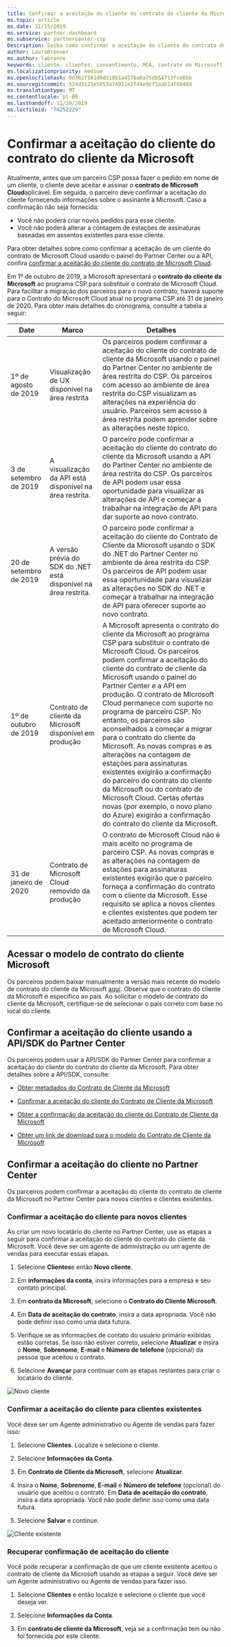 ```yaml
---
title: Confirmar a aceitação do cliente do contrato do cliente da Microsoft |Partner Center
ms.topic: article
ms.date: 11/15/2019
ms.service: partner-dashboard
ms.subservice: partnercenter-csp
Description: Saiba como confirmar a aceitação do cliente do contrato do cliente da Microsoft. Isso pode ser necessário para solicitar produtos e serviços da Microsoft para clientes.
author: LauraBrenner
ms.author: labrenne
keywords: cliente, clientes, consentimento, MCA, contrato de Microsoft Cloud, contrato de cliente da Microsoft, modelos de contrato de cliente
ms.localizationpriority: medium
ms.openlocfilehash: 9d362f581d0d318b1a457ba6a75db54713fce6bb
ms.sourcegitcommit: 524d3121e5053a74911e2fd4e9cf5aab14f6b48d
ms.translationtype: MT
ms.contentlocale: pt-BR
ms.lasthandoff: 11/20/2019
ms.locfileid: "74252229"
---
```

# <a name="confirm-customer-acceptance-of-the-microsoft-customer-agreement"></a>Confirmar a aceitação do cliente do contrato do cliente da Microsoft

Atualmente, antes que um parceiro CSP possa fazer o pedido em nome de um cliente, o cliente deve aceitar e assinar o **contrato de Microsoft Cloud**aplicável. Em seguida, o parceiro deve confirmar a aceitação do cliente fornecendo informações sobre o assinante à Microsoft. Caso a confirmação não seja fornecida:
- Você não poderá criar novos pedidos para esse cliente.
- Você não poderá alterar a contagem de estações de assinaturas baseadas em assentos existentes para esse cliente.

Para obter detalhes sobre como confirmar a aceitação de um cliente do contrato de Microsoft Cloud usando o painel do Partner Center ou a API, confira [confirmar a aceitação do cliente do contrato de Microsoft Cloud](confirm-consent.md).

Em 1º de outubro de 2019, a Microsoft apresentará o **contrato do cliente da Microsoft** ao programa CSP para substituir o contrato de Microsoft Cloud. Para facilitar a migração dos parceiros para o novo contrato, haverá suporte para o Contrato do Microsoft Cloud atual no programa CSP até 31 de janeiro de 2020. Para obter mais detalhes do cronograma, consulte a tabela a seguir:

| Date | Marco | Detalhes |
|------------|------------|--------------------------------|
|1º de agosto de 2019|Visualização de UX disponível na área restrita|Os parceiros podem confirmar a aceitação do cliente do contrato de cliente da Microsoft usando o painel do Partner Center no ambiente de área restrita do CSP. Os parceiros com acesso ao ambiente de área restrita do CSP visualizam as alterações na experiência do usuário. Parceiros sem acesso à área restrita podem aprender sobre as alterações neste tópico.|
|3 de setembro de 2019|A visualização da API está disponível na área restrita.|O parceiro pode confirmar a aceitação do cliente do contrato do cliente da Microsoft usando a API do Partner Center no ambiente de área restrita do CSP. Os parceiros de API podem usar essa oportunidade para visualizar as alterações de API e começar a trabalhar na integração de API para dar suporte ao novo contrato.|
|20 de setembro de 2019|A versão prévia do SDK do .NET está disponível na área restrita.|O parceiro pode confirmar a aceitação do cliente do Contrato de Cliente da Microsoft usando o SDK do .NET do Partner Center no ambiente de área restrita do CSP. Os parceiros de API podem usar essa oportunidade para visualizar as alterações no SDK do .NET e começar a trabalhar na integração de API para oferecer suporte ao novo contrato.|
|1º de outubro de 2019|Contrato de cliente da Microsoft disponível em produção|A Microsoft apresenta o contrato do cliente da Microsoft ao programa CSP para substituir o contrato de Microsoft Cloud. Os parceiros podem confirmar a aceitação do cliente do contrato de cliente da Microsoft usando o painel do Partner Center e a API em produção. O contrato de Microsoft Cloud permanece com suporte no programa de parceiro CSP. No entanto, os parceiros são aconselhados a começar a migrar para o contrato do cliente da Microsoft. As novas compras e as alterações na contagem de estações para assinaturas existentes exigirão a confirmação do parceiro do contrato do cliente da Microsoft ou do contrato de Microsoft Cloud. Certas ofertas novas (por exemplo, o novo plano do Azure) exigirão a confirmação do contrato do cliente da Microsoft.|
|31 de janeiro de 2020|Contrato de Microsoft Cloud removido da produção|O contrato de Microsoft Cloud não é mais aceito no programa de parceiro CSP. As novas compras e as alterações na contagem de estações para assinaturas existentes exigirão que o parceiro forneça a confirmação do contrato com o cliente da Microsoft. Esse requisito se aplica a novos clientes e clientes existentes que podem ter aceitado anteriormente o contrato de Microsoft Cloud.|

## <a name="access-microsoft-customer-agreement-template"></a>Acessar o modelo de contrato do cliente Microsoft
Os parceiros podem baixar manualmente a versão mais recente do modelo de contrato do cliente da Microsoft [aqui](https://aka.ms/customeragreement). Observe que o contrato do cliente da Microsoft é específico ao país. Ao solicitar o modelo de contrato do cliente da Microsoft, certifique-se de selecionar o país correto com base no local do cliente. 

## <a name="confirm-customer-acceptance-using-partner-center-apisdk"></a>Confirmar a aceitação do cliente usando a API/SDK do Partner Center
Os parceiros podem usar a API/SDK do Partner Center para confirmar a aceitação do cliente do contrato do cliente da Microsoft. Para obter detalhes sobre a API/SDK, consulte:

- [Obter metadados do Contrato de Cliente da Microsoft](https://docs.microsoft.com/partner-center/develop/get-customer-agreement-metadata)

- [Confirmar a aceitação do cliente do Contrato de Cliente da Microsoft](https://docs.microsoft.com/partner-center/develop/confirm-customer-consent-customer-agreement)

- [Obter a confirmação da aceitação do cliente do Contrato de Cliente da Microsoft](https://docs.microsoft.com/partner-center/develop/get-confirmation-of-customer-agreement)

- [Obter um link de download para o modelo do Contrato de Cliente da Microsoft](https://docs.microsoft.com/partner-center/develop/download-customer-agreement-template)


## <a name="confirm-customer-acceptance-in-partner-center"></a>Confirmar a aceitação do cliente no Partner Center
Os parceiros podem confirmar a aceitação do cliente do contrato de cliente da Microsoft no Partner Center para novos clientes e clientes existentes.

### <a name="confirm-customer-acceptance-for-new-customers"></a>Confirmar a aceitação do cliente para novos clientes

Ao criar um novo locatário do cliente no Partner Center, use as etapas a seguir para confirmar a aceitação do cliente do contrato do cliente da Microsoft. Você deve ser um agente de administração ou um agente de vendas para executar essas etapas.

1. Selecione **Clientes**e então **Novo cliente**.

2. Em **informações da conta**, insira informações para a empresa e seu contato principal.

3. Em **contrato da Microsoft**, selecione o **Contrato do Cliente Microsoft**.

4. Em **Data de aceitação do contrato**, insira a data apropriada. Você não pode definir isso como uma data futura.

5. Verifique se as informações de contato do usuário primário exibidas estão corretas. Se isso não estiver correto, selecione **Atualizar** e insira o **Nome**, **Sobrenome**, **E-mail** e **Número de telefone** (opcional) da pessoa que aceitou o contrato.

6. Selecione **Avançar** para continuar com as etapas restantes para criar o locatário do cliente.

![Novo cliente](images/mcua1.png)

### <a name="confirm-customer-acceptance-for-existing-customers"></a>Confirmar a aceitação do cliente para clientes existentes

Você deve ser um Agente administrativo ou Agente de vendas para fazer isso:

1. Selecione **Clientes**. Localize e selecione o cliente.

2. Selecione **Informações da Conta**.

3. Em **Contrato de Cliente da Microsoft**, selecione **Atualizar**.

4. Insira o **Nome**, **Sobrenome**, **E-mail** e **Número de telefone** (opcional) do usuário que aceitou o contrato. Em **Data de aceitação do contrato**, insira a data apropriada. Você não pode definir isso como uma data futura.

5. Selecione **Salvar** e continue.

![Cliente existente](images/mcua2.png)

### <a name="retrieve-confirmation-of-customer-acceptance"></a>Recuperar confirmação de aceitação do cliente

Você pode recuperar a confirmação de que um cliente existente aceitou o contrato de cliente da Microsoft usando as etapas a seguir. Você deve ser um Agente administrativo ou Agente de vendas para fazer isso.

1. Selecione **Clientes** e então localize e selecione o cliente que você deseja ver.

2. Selecione **Informações da Conta**.

3. Em **contrato de cliente da Microsoft**, veja se a confirmação tem ou não foi fornecida por este cliente.
